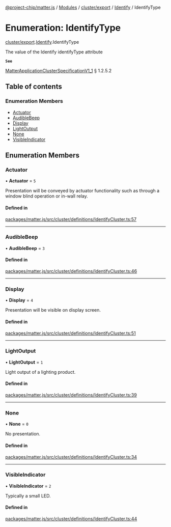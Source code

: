 [@project-chip/matter.js](../README.md) / [Modules](../modules.md) / [cluster/export](../modules/cluster_export.md) / [Identify](../modules/cluster_export.Identify.md) / IdentifyType

# Enumeration: IdentifyType

[cluster/export](../modules/cluster_export.md).[Identify](../modules/cluster_export.Identify.md).IdentifyType

The value of the Identify identifyType attribute

**`See`**

[MatterApplicationClusterSpecificationV1_1](../interfaces/spec_export.MatterApplicationClusterSpecificationV1_1.md) § 1.2.5.2

## Table of contents

### Enumeration Members

- [Actuator](cluster_export.Identify.IdentifyType.md#actuator)
- [AudibleBeep](cluster_export.Identify.IdentifyType.md#audiblebeep)
- [Display](cluster_export.Identify.IdentifyType.md#display)
- [LightOutput](cluster_export.Identify.IdentifyType.md#lightoutput)
- [None](cluster_export.Identify.IdentifyType.md#none)
- [VisibleIndicator](cluster_export.Identify.IdentifyType.md#visibleindicator)

## Enumeration Members

### Actuator

• **Actuator** = ``5``

Presentation will be conveyed by actuator functionality such as through a window blind operation or in-wall
relay.

#### Defined in

[packages/matter.js/src/cluster/definitions/IdentifyCluster.ts:57](https://github.com/project-chip/matter.js/blob/dfd1dc35/packages/matter.js/src/cluster/definitions/IdentifyCluster.ts#L57)

___

### AudibleBeep

• **AudibleBeep** = ``3``

#### Defined in

[packages/matter.js/src/cluster/definitions/IdentifyCluster.ts:46](https://github.com/project-chip/matter.js/blob/dfd1dc35/packages/matter.js/src/cluster/definitions/IdentifyCluster.ts#L46)

___

### Display

• **Display** = ``4``

Presentation will be visible on display screen.

#### Defined in

[packages/matter.js/src/cluster/definitions/IdentifyCluster.ts:51](https://github.com/project-chip/matter.js/blob/dfd1dc35/packages/matter.js/src/cluster/definitions/IdentifyCluster.ts#L51)

___

### LightOutput

• **LightOutput** = ``1``

Light output of a lighting product.

#### Defined in

[packages/matter.js/src/cluster/definitions/IdentifyCluster.ts:39](https://github.com/project-chip/matter.js/blob/dfd1dc35/packages/matter.js/src/cluster/definitions/IdentifyCluster.ts#L39)

___

### None

• **None** = ``0``

No presentation.

#### Defined in

[packages/matter.js/src/cluster/definitions/IdentifyCluster.ts:34](https://github.com/project-chip/matter.js/blob/dfd1dc35/packages/matter.js/src/cluster/definitions/IdentifyCluster.ts#L34)

___

### VisibleIndicator

• **VisibleIndicator** = ``2``

Typically a small LED.

#### Defined in

[packages/matter.js/src/cluster/definitions/IdentifyCluster.ts:44](https://github.com/project-chip/matter.js/blob/dfd1dc35/packages/matter.js/src/cluster/definitions/IdentifyCluster.ts#L44)
